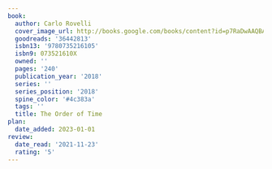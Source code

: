 ```yaml
---
book:
  author: Carlo Rovelli
  cover_image_url: http://books.google.com/books/content?id=p7RaDwAAQBAJ&printsec=frontcover&img=1&zoom=1&edge=curl&source=gbs_api
  goodreads: '36442813'
  isbn13: '9780735216105'
  isbn9: 073521610X
  owned: ''
  pages: '240'
  publication_year: '2018'
  series: ''
  series_position: '2018'
  spine_color: '#4c383a'
  tags: ''
  title: The Order of Time
plan:
  date_added: 2023-01-01
review:
  date_read: '2021-11-23'
  rating: '5'
---
```

